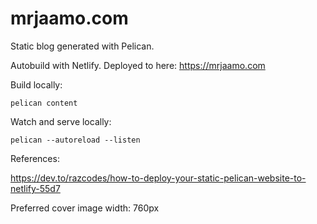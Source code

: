 # mrjaamo.com

Static blog generated with Pelican.

Autobuild with Netlify. Deployed to here:
https://mrjaamo.com

Build locally:

```
pelican content
```

Watch and serve locally:

```
pelican --autoreload --listen
```

References:

https://dev.to/razcodes/how-to-deploy-your-static-pelican-website-to-netlify-55d7

Preferred cover image width: 760px
